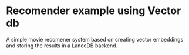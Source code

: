 # Recomender example using Vector db

A simple movie recomener system based on creating vector embeddings and storing the results in a LanceDB backend.
